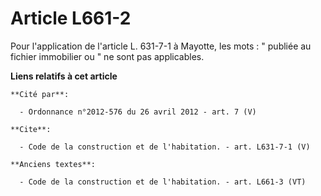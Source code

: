# Article L661-2

Pour l'application de l'article L. 631-7-1 à Mayotte, les mots : " publiée au fichier immobilier ou " ne sont pas
applicables.

**Liens relatifs à cet article**

	**Cité par**:

	  - Ordonnance n°2012-576 du 26 avril 2012 - art. 7 (V)

	**Cite**:

	  - Code de la construction et de l'habitation. - art. L631-7-1 (V)

	**Anciens textes**:

	  - Code de la construction et de l'habitation. - art. L661-3 (VT)
